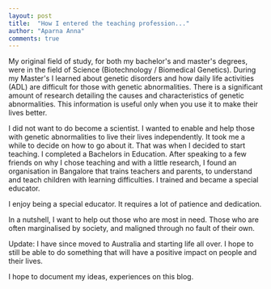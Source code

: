 ```yaml
---
layout: post
title:  "How I entered the teaching profession..."
author: "Aparna Anna"
comments: true
---
```


My original field of study, for both my bachelor's and master's degrees, were in the field of Science (Biotechnology / Biomedical Genetics). During my Master's I learned about genetic disorders and how daily life activities (ADL) are difficult for those with genetic abnormalities. There is a significant amount of research detailing the causes and characteristics of genetic abnormalities. This information is useful only when you use it to make their lives better. 

I did not want to do become a scientist. I wanted to enable and help those with genetic abnormalities to live their lives independently. It took me a while to decide on how to go about it. That was when I decided to start teaching. I completed a Bachelors in Education. After speaking to a few friends on why I chose teaching and with a little research, I found an organisation in Bangalore that trains teachers and parents, to understand and teach children with learning difficulties. I trained and became a special educator.

I enjoy being a special educator. It requires a lot of patience and dedication.

In a nutshell, I want to help out those who are most in need. Those who are often marginalised by society, and maligned through no fault of their own.

Update: I have since moved to Australia and starting life all over. I hope to still be able to do something that will have a positive impact on people and their lives. 

I hope to document my ideas, experiences on this blog.

